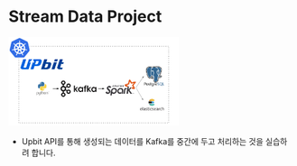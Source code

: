# Stream Data Project

<img src="./static/InitialArchitecture.png" style="width:60%">

- Upbit API를 통해 생성되는 데이터를 Kafka를 중간에 두고 처리하는 것을 실습하려 합니다.